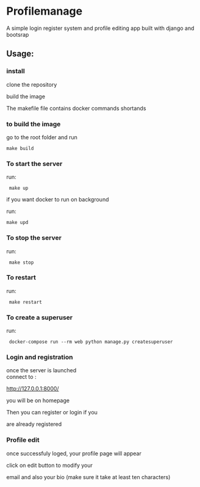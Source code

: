 # Profilemanage

A simple login register system and profile editing app built with django and bootsrap

## Usage:

### install

clone the repository 

build the image 

The makefile file contains docker commands shortands



### to build the image

  go to the root folder and run 

   `` make build ``

### To start the server


run:   

 ``  make up ``

if you want docker to run on background


 run:  
 
 `` make upd ``


### To stop the server
 
 run:   


 ``  make stop ``

### To restart


run:   

 ``  make restart ``
 

### To create a superuser


run:


`` docker-compose run --rm web python manage.py createsuperuser``



### Login and registration


once the server is launched  
connect to :

http://127.0.0.1:8000/


you will be on homepage

Then you can register or login if you 

are already registered



### Profile edit

once successfuly loged, your profile page will appear

click on edit button to modify your 

email and also your bio (make sure it take at least ten characters)


